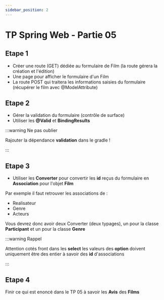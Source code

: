 ```yaml
---
sidebar_position: 2
---
```


# TP Spring Web - Partie 05

## Etape 1

- Créer une route (GET) dédiée au formulaire de Film (la route gérera la création et l'édition)
- Une page pour afficher le formulaire d'un Film
- La route POST qui traitera les informations saisies du formulaire (récupérer le film avec @ModelAttribute)


## Etape 2

- Gérer la validation du formulaire (contrôle de surface)
- Utiliser les **@Valid** et **BindingResults**

:::warning Ne pas oublier

Rajouter la dépendance **validation** dans le gradle !

:::

## Etape 3

- Utiliser les **Converter** pour convertir les **id** reçus du formulaire en **Association** pour l'objet **Film**

Par exemple il faut retrouver les associations de :
- Realisateur
- Genre
- Acteurs

Vous devrez donc avoir deux Converter (deux typages), un pour la classe **Participant** et un pour la classe **Genre**

:::warning Rappel

Attention cotés front dans les **select** les valeurs des **option** doivent uniquement être des entier à savoir des **id** d'associations

:::

## Etape 4

Finir ce qui est enoncé dans le TP 05 à savoir les **Avis** des **Films**